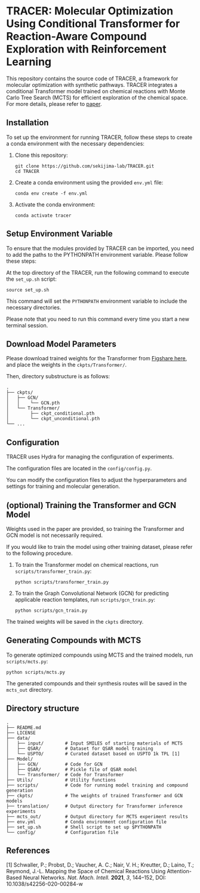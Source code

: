 # TRACER: Molecular Optimization Using Conditional Transformer for Reaction-Aware Compound Exploration with Reinforcement Learning

This repository contains the source code of TRACER, a framework for molecular optimization with synthetic pathways. TRACER integrates a conditional Transformer model trained on chemical reactions with Monte Carlo Tree Search (MCTS) for efficient exploration of the chemical space. For more details, please refer to [paper](https://chemrxiv.org/engage/chemrxiv/article-details/665d4ac021291e5d1df1666b).

## Installation

To set up the environment for running TRACER, follow these steps to create a conda environment with the necessary dependencies:

1. Clone this repository:
   ```
   git clone https://github.com/sekijima-lab/TRACER.git
   cd TRACER
   ```

2. Create a conda environment using the provided `env.yml` file:
   ```
   conda env create -f env.yml
   ```

3. Activate the conda environment:
   ```
   conda activate tracer
   ```

## Setup Environment Variable

To ensure that the modules provided by TRACER can be imported, you need to add the paths to the PYTHONPATH environment variable. Please follow these steps:

At the top directory of the TRACER, run the following command to execute the `set_up.sh` script:

```
source set_up.sh
```

This command will set the `PYTHONPATH` environment variable to include the necessary directories.

Please note that you need to run this command every time you start a new terminal session.


## Download Model Parameters

Please download trained weights for the Transformer from [Figshare here](https://figshare.com/account/articles/25853551), and place the weights in the `ckpts/Transformer/`.

Then, directory substructure is as follows:


```
.
├── ckpts/
│   ├── GCN/
│   │    └── GCN.pth
│   └── Transformer/
│        ├── ckpt_conditional.pth
│        └── ckpt_unconditional.pth
└── ...
```


## Configuration

TRACER uses Hydra for managing the configuration of experiments. 

The configuration files are located in the `config/config.py`.

You can modify the configuration files to adjust the hyperparameters and settings for training and molecular generation.

## (optional) Training the Transformer and GCN Model

Weights used in the paper are provided, so training the Transformer and GCN model is not necessarily required.

If you would like to train the model using other training dataset, please refer to the following procedure.

1. To train the Transformer model on chemical reactions, run `scripts/transformer_train.py`:
   ```
   python scripts/transformer_train.py
   ```

2. To train the Graph Convolutional Network (GCN) for predicting applicable reaction templates, run `scripts/gcn_train.py`:
   ```
   python scripts/gcn_train.py
   ```

The trained weights will be saved in the `ckpts` directory.

## Generating Compounds with MCTS

To generate optimized compounds using MCTS and the trained models, run `scripts/mcts.py`:
```
python scripts/mcts.py
```

The generated compounds and their synthesis routes will be saved in the `mcts_out` directory.


## Directory structure

```
.
├── README.md    
├── LICENSE
├── data/ 
│   ├── input/        # Input SMILES of starting materials of MCTS
│   ├── QSAR/         # Dataset for QSAR model training
│   └── USPTO/        # Curated dataset based on USPTO 1k TPL [1]
├── Model/               
│   ├── GCN/          # Code for GCN 
│   ├── QSAR/         # Pickle file of QSAR model
│   └── Transformer/  # Code for Transformer
├── Utils/            # Utility functions
├── scripts/          # Code for running model training and compound generation
├── ckpts/            # The weights of trained Transformer and GCN models
├── translation/      # Output directory for Transformer inference experiments
├── mcts_out/         # Output directory for MCTS experiment results
├── env.yml           # Conda environment configuration file
├── set_up.sh         # Shell script to set up $PYTHONPATH
└── config/           # Configuration file

```

## References
[1] Schwaller, P.; Probst, D.; Vaucher, A. C.; Nair, V. H.; Kreutter, D.; Laino, T.; Reymond, J.-L. Mapping the Space of Chemical Reactions Using Attention-Based Neural Networks. *Nat. Mach. Intell.* **2021**, *3*, 144–152, DOI: 10.1038/s42256-020-00284-w
